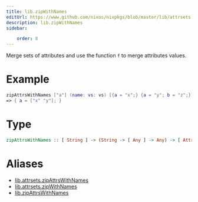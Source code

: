 ```yaml
---
title: lib.zipWithNames
editUrl: https://www.github.com/nixos/nixpkgs/blob/master/lib/attrsets.nix#L879C5
description: lib.zipWithNames
sidebar:

    order: 8
---
```


Merge sets of attributes and use the function `f` to merge attributes
values.

# Example

```nix
zipAttrsWithNames ["a"] (name: vs: vs) [{a = "x";} {a = "y"; b = "z";}]
=> { a = ["x" "y"]; }
```

# Type

```haskell
zipAttrsWithNames :: [ String ] -> (String -> [ Any ] -> Any) -> [ AttrSet ] -> AttrSet
```


# Aliases

- [lib.attrsets.zipAttrsWithNames](reference/lib/attrsets/lib-attrsets-zipAttrsWithNames)
- [lib.attrsets.zipWithNames](reference/lib/attrsets/lib-attrsets-zipWithNames)
- [lib.zipAttrsWithNames](reference/lib/lib-zipAttrsWithNames)


